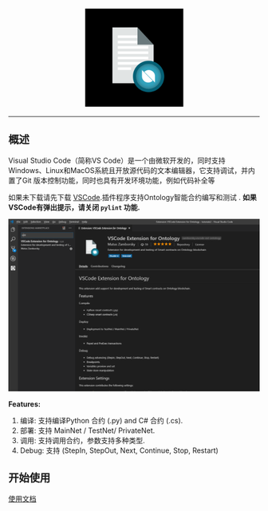 

<div align="center">
  <img src="https://raw.githubusercontent.com/ontio-community/bounty-program-report/master/image/sc-vscode-exten.png" height="200" width="200">
</div>

---

## 概述

Visual Studio Code（简称VS Code）是一个由微软开发的，同时支持Windows、Linux和MacOS系統且开放源代码的文本编辑器，它支持调试，并内置了Git 版本控制功能，同时也具有开发环境功能，例如代码补全等

如果未下载请先下载 [VSCode](https://code.visualstudio.com/).插件程序支持Ontology智能合约编写和测试 . **如果VSCode有弹出提示，请关闭 `pylint` 功能.**

<div align="center">
<img src="https://raw.githubusercontent.com/ontio-community/bounty-program-report/master/image/vscode.png" >
</div>  

**Features:**
1. 编译: 支持编译Python 合约 (.py) and C# 合约 (.cs).
2. 部署: 支持 MainNet / TestNet/ PrivateNet.
3. 调用: 支持调用合约，参数支持多种类型.
4. Debug: 支持 (StepIn, StepOut, Next, Continue, Stop, Restart)


## 开始使用

[使用文档](https://github.com/punicasuite/tutorials/blob/master/toolkits-docs/course07-How%20to%20Use%20VScode%20Extension.md)
